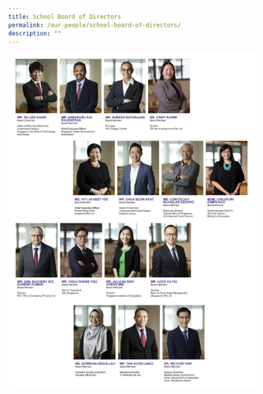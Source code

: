 ```yaml
---
title: School Board of Directors
permalink: /our-people/school-board-of-directors/
description: ""
---
```

![](/images/spectra-board-of-directors-whitebg.png)